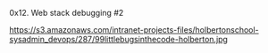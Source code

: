 0x12. Web stack debugging #2

https://s3.amazonaws.com/intranet-projects-files/holbertonschool-sysadmin_devops/287/99littlebugsinthecode-holberton.jpg
